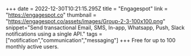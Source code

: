 +++
date = 2022-12-30T10:21:15.295Z
title = "Engagespot"
link = "https://engagespot.co"
thumbnail = "https://engagespot.co/assets/images/Group-2-3-100x100.png"
snippet="Send transactional Email, SMS, In-app, Whatsapp, Push, Slack notifications using a single API."
tags = ["notification","communication","messaging"]
+++
Free for up to 100 monthly active users.
